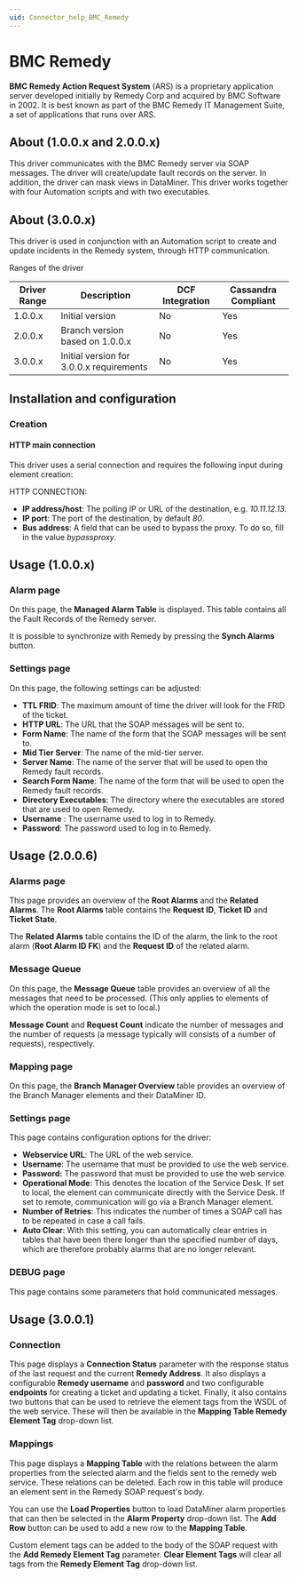 ```yaml
---
uid: Connector_help_BMC_Remedy
---
```


# BMC Remedy

**BMC Remedy Action Request System** (ARS) is a proprietary application server developed initially by Remedy Corp and acquired by BMC Software in 2002. It is best known as part of the BMC Remedy IT Management Suite, a set of applications that runs over ARS.

## About (1.0.0.x and 2.0.0.x)

This driver communicates with the BMC Remedy server via SOAP messages. The driver will create/update fault records on the server. In addition, the driver can mask views in DataMiner. This driver works together with four Automation scripts and with two executables.

## About (3.0.0.x)

This driver is used in conjunction with an Automation script to create and update incidents in the Remedy system, through HTTP communication.

Ranges of the driver

| **Driver Range** | **Description**                          | **DCF Integration** | **Cassandra Compliant** |
|------------------|------------------------------------------|---------------------|-------------------------|
| 1.0.0.x          | Initial version                          | No                  | Yes                     |
| 2.0.0.x          | Branch version based on 1.0.0.x          | No                  | Yes                     |
| 3.0.0.x          | Initial version for 3.0.0.x requirements | No                  | Yes                     |

## Installation and configuration

### Creation

#### HTTP main connection

This driver uses a serial connection and requires the following input during element creation:

HTTP CONNECTION:

- **IP address/host**: The polling IP or URL of the destination, e.g. *10.11.12.13.*
- **IP port**: The port of the destination, by default *80*.
- **Bus address**: A field that can be used to bypass the proxy. To do so, fill in the value *bypassproxy*.

## Usage (1.0.0.x)

### Alarm page

On this page, the **Managed Alarm Table** is displayed. This table contains all the Fault Records of the Remedy server.

It is possible to synchronize with Remedy by pressing the **Synch Alarms** button.

### Settings page

On this page, the following settings can be adjusted:

- **TTL FRID**: The maximum amount of time the driver will look for the FRID of the ticket.
- **HTTP URL**: The URL that the SOAP messages will be sent to.
- **Form Name**: The name of the form that the SOAP messages will be sent to.
- **Mid Tier Server**: The name of the mid-tier server.
- **Server Name**: The name of the server that will be used to open the Remedy fault records.
- **Search Form Name**: The name of the form that will be used to open the Remedy fault records.
- **Directory Executables**: The directory where the executables are stored that are used to open Remedy.
- **Username** : The username used to log in to Remedy.
- **Password**: The password used to log in to Remedy.

## Usage (2.0.0.6)

### Alarms page

This page provides an overview of the **Root Alarms** and the **Related Alarms**. The **Root Alarms** table contains the **Request ID**, **Ticket ID** and **Ticket State**.

The **Related Alarms** table contains the ID of the alarm, the link to the root alarm (**Root Alarm ID FK**) and the **Request ID** of the related alarm.

### Message Queue

On this page, the **Message Queue** table provides an overview of all the messages that need to be processed. (This only applies to elements of which the operation mode is set to local.)

**Message Count** and **Request Count** indicate the number of messages and the number of requests (a message typically will consists of a number of requests), respectively.

### Mapping page

On this page, the **Branch Manager Overview** table provides an overview of the Branch Manager elements and their DataMiner ID.

### Settings page

This page contains configuration options for the driver:

- **Webservice URL**: The URL of the web service.
- **Username**: The username that must be provided to use the web service.
- **Password:** The password that must be provided to use the web service.
- **Operational Mode**: This denotes the location of the Service Desk. If set to local, the element can communicate directly with the Service Desk. If set to remote, communication will go via a Branch Manager element.
- **Number of Retries**: This indicates the number of times a SOAP call has to be repeated in case a call fails.
- **Auto Clear**: With this setting, you can automatically clear entries in tables that have been there longer than the specified number of days, which are therefore probably alarms that are no longer relevant.

### DEBUG page

This page contains some parameters that hold communicated messages.

## Usage (3.0.0.1)

### Connection

This page displays a **Connection Status** parameter with the response status of the last request and the current **Remedy Address**. It also displays a configurable **Remedy username** and **password** and two configurable **endpoints** for creating a ticket and updating a ticket. Finally, it also contains two buttons that can be used to retrieve the element tags from the WSDL of the web service. These will then be available in the **Mapping Table Remedy Element Tag** drop-down list.

### Mappings

This page displays a **Mapping Table** with the relations between the alarm properties from the selected alarm and the fields sent to the remedy web service. These relations can be deleted. Each row in this table will produce an element sent in the Remedy SOAP request's body.

You can use the **Load Properties** button to load DataMiner alarm properties that can then be selected in the **Alarm Property** drop-down list. The **Add Row** button can be used to add a new row to the **Mapping Table**.

Custom element tags can be added to the body of the SOAP request with the **Add Remedy Element Tag** parameter. **Clear Element Tags** will clear all tags from the **Remedy Element Tag** drop-down list.
